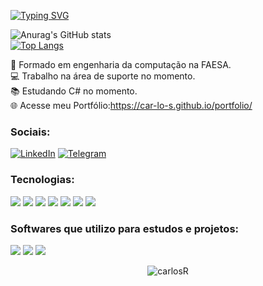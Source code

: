 <!-- <img width=100% src="https://capsule-render.vercel.app/api?type=waving&color=00bfbf&height=120&section=header"/> -->
<a href="https://git.io/typing-svg"><img src="https://readme-typing-svg.demolab.com?font=Secular+One&size=25&duration=3000&pause=500&color=D93C7D&multiline=true&width=700&height=100&lines=Ol%C3%A1%2C+Me+chamo+Carlos+Renato!;Formado+no+curso+de+engenharia+da+computa%C3%A7%C3%A3o." alt="Typing SVG" /></a>

![Anurag's GitHub stats](https://github-readme-stats.vercel.app/api?username=car-lo-s&show_icons=true&theme=radical) <br>
[![Top Langs](https://github-readme-stats.vercel.app/api/top-langs/?username=car-lo-s&layout=compact)](https://github.com/car-lo-s)

🏫 Formado em engenharia da computação na FAESA. <br>
💻 Trabalho na área de suporte no momento.<br>
📚 Estudando C# no momento. <br>
🌐 Acesse meu Portfólio:<a href="https://car-lo-s.github.io/portfolio/" target="_blank">https://car-lo-s.github.io/portfolio/</a> <br>
<h3 align="left">Sociais:</h3>

 [![LinkedIn](https://img.shields.io/badge/LinkedIn-0077B5?style=for-the-badge&logo=linkedin&logoColor=white)](https://www.linkedin.com/in/carlos-renato-54252819b/)  [![Telegram](https://img.shields.io/badge/Telegram-2CA5E0?style=for-the-badge&logo=telegram&logoColor=white)](https://t.me/Carlos_renatog)

<h3 align="left">Tecnologias:</h3>

[![](https://img.shields.io/badge/HTML5-E34F26?style=for-the-badge&logo=html5&logoColor=white)]() [![](https://img.shields.io/badge/CSS3-1572B6?style=for-the-badge&logo=css3&logoColor=white)]() [![](https://img.shields.io/badge/JavaScript-323330?style=for-the-badge&logo=javascript&logoColor=F7DF1E)]() [![](https://img.shields.io/badge/React-20232A?style=for-the-badge&logo=react&logoColor=61DAFB)]()
[![](https://img.shields.io/badge/Tailwind_CSS-38B2AC?style=for-the-badge&logo=tailwind-css&logoColor=white)]()
[![](https://img.shields.io/badge/PHP-777BB4?style=for-the-badge&logo=php&logoColor=white)]()
[![](https://img.shields.io/badge/MySQL-005C84?style=for-the-badge&logo=mysql&logoColor=white)]()
<h3 align="left">Softwares que utilizo para estudos e projetos:</h3>

[![](https://img.shields.io/badge/Visual_Studio_Code-0078D4?style=for-the-badge&logo=visual%20studio%20code&logoColor=white)]() [![](https://img.shields.io/badge/Google_chrome-4285F4?style=for-the-badge&logo=Google-chrome&logoColor=white)]()  [![](https://img.shields.io/badge/Windows-AMD-0078D6?style=for-the-badge&logo=windows&logoColor=white)]()
<p align="center"><img src="https://komarev.com/ghpvc/?username=car-lo-s&label=Profile%20views&color=0e75b6&style=flat" alt="carlosR" /> </p>


